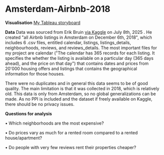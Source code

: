 # Amsterdam-Airbnb-2018

**Visualisation**
[My Tableau storyboard](https://public.tableau.com/views/AirbnbAmsterdam2018/Story1?:language=en-GB&publish=yes&:sid=&:redirect=auth&:display_count=n&:origin=viz_share_link)

**Data**
Data was sourced from Erik Bruin [via Kaggle](https://www.kaggle.com/datasets/erikbruin/airbnb-amsterdam) on July 8th, 2025 . He created "all Airbnb listings in Amsterdam on December 6th, 2018", which includes 6 .csv files, entitled calendar, listings, listings_details, neighbourhoods, reviews, and reviews_details. The most important files for my project are calendar ("The calendar has 365 records for each listing. It specifies the whether the listing is available on a particular day (365 days ahead), and the price on that day") that contains dates and prices from 20'000 housing offers and listings that contains the geographical information for those houses.

There were no duplicates and in general this data seems to be of good quality. The main limitation is that it was collected in 2018, which is relatively old. This data is only from Amsterdam, so no global generalizations can be made. As no PPI is included and the dataset if freely available on Kaggle, there should be no privacy issues.

**Questions for analysis**

•	Which neighborhoods are the most expensive?

•	Do prices vary as much for a rented room compared to a rented house/apartment?

•	Do people with very few reviews rent their properties cheaper?

